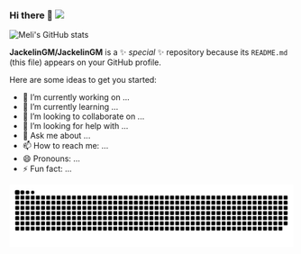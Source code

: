 ### Hi there 👋 ![](https://komarev.com/ghpvc/?username=your-github-jackelingm&color=blueviolet)
![Meli's GitHub stats](https://github-readme-stats.vercel.app/api?username=jackelingm&show_icons=true&theme=ocean_dark)

**JackelinGM/JackelinGM** is a ✨ _special_ ✨ repository because its `README.md` (this file) appears on your GitHub profile.


Here are some ideas to get you started:

- 🔭 I’m currently working on ...
- 🌱 I’m currently learning ...
- 👯 I’m looking to collaborate on ...
- 🤔 I’m looking for help with ...
- 💬 Ask me about ...
- 📫 How to reach me: ...
- 😄 Pronouns: ...
- ⚡ Fun fact: ...

![animation](./github-user-contribution.svg)
